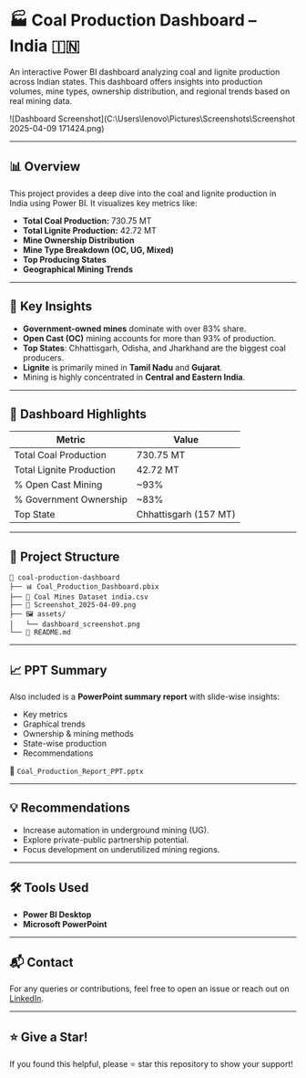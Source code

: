 # 🏭 Coal Production Dashboard – India 🇮🇳

An interactive Power BI dashboard analyzing coal and lignite production across Indian states. This dashboard offers insights into production volumes, mine types, ownership distribution, and regional trends based on real mining data.

![Dashboard Screenshot](C:\Users\lenovo\Pictures\Screenshots\Screenshot 2025-04-09 171424.png) <!-- Replace with your actual path -->

---

## 📊 Overview

This project provides a deep dive into the coal and lignite production in India using Power BI. It visualizes key metrics like:

- **Total Coal Production:** 730.75 MT
- **Total Lignite Production:** 42.72 MT
- **Mine Ownership Distribution**
- **Mine Type Breakdown (OC, UG, Mixed)**
- **Top Producing States**
- **Geographical Mining Trends**

---

## 🧠 Key Insights

- **Government-owned mines** dominate with over 83% share.
- **Open Cast (OC)** mining accounts for more than 93% of production.
- **Top States**: Chhattisgarh, Odisha, and Jharkhand are the biggest coal producers.
- **Lignite** is primarily mined in **Tamil Nadu** and **Gujarat**.
- Mining is highly concentrated in **Central and Eastern India**.

---

## 📍 Dashboard Highlights

| Metric                      | Value     |
|----------------------------|-----------|
| Total Coal Production      | 730.75 MT |
| Total Lignite Production   | 42.72 MT  |
| % Open Cast Mining         | ~93%      |
| % Government Ownership     | ~83%      |
| Top State                  | Chhattisgarh (157 MT) |

---


## 📂 Project Structure

```
📁 coal-production-dashboard
├── 📊 Coal_Production_Dashboard.pbix
├── 📄 Coal Mines Dataset india.csv
├── 📸 Screenshot_2025-04-09.png
├── 🖼️ assets/
│   └── dashboard_screenshot.png
└── 📄 README.md
```

---

## 📈 PPT Summary

Also included is a **PowerPoint summary report** with slide-wise insights:
- Key metrics
- Graphical trends
- Ownership & mining methods
- State-wise production
- Recommendations

📎 `Coal_Production_Report_PPT.pptx`

---

## 💡 Recommendations

- Increase automation in underground mining (UG).
- Explore private-public partnership potential.
- Focus development on underutilized mining regions.

---

## 🛠️ Tools Used

- **Power BI Desktop**
- **Microsoft PowerPoint**

---

## 📬 Contact

For any queries or contributions, feel free to open an issue or reach out on [LinkedIn](https://www.linkedin.com/in/md-shabab/]).

---

## ⭐ Give a Star!

If you found this helpful, please ⭐ star this repository to show your support!

```
